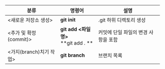 | 분류                    | 명령어                                 | 설명                                |
| ----------------------- | -------------------------------------- | ----------------------------------- |
| <새로운 저장소 생성>    | **git init**                           | .git 하위 디렉토리 생성             |
| <추가 및 확정 (commit)> | **git add <파일명>**<br>**git add . ** | 커밋에 단일 파일의 변경 사항을 포함 |
| <가지(branch)치기 작업> | **git branch**                         | 브랜치 목록                         |
